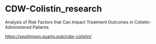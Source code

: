 # CDW-Colistin_research


Analysis of Risk Factors that Can Impact Treatment Outcomes in Colistin-Administered Patients

https://seuljimoon.quarto.pub/cdw-colistin/
